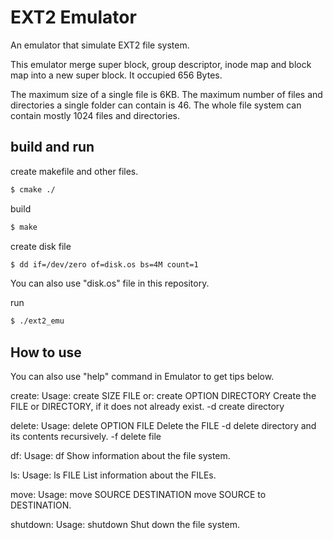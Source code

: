 # EXT2 Emulator
An emulator that simulate EXT2 file system.

This emulator merge super block, group descriptor, inode map and block map into a new super block. It occupied 656 Bytes.

The maximum size of a single file is 6KB.
The maximum number of files and directories a single folder can contain is 46.
The whole file system can contain mostly 1024 files and directories.

## build and run

create makefile and other files.

```bash
$ cmake ./
```

build

```bash
$ make
```

create disk file

```bash
$ dd if=/dev/zero of=disk.os bs=4M count=1
```

You can also use "disk.os" file in this repository.

run

```bash
$ ./ext2_emu
```

## How to use

You can also use "help" command in Emulator to get tips below.

create:
Usage: create SIZE FILE
	or: create OPTION DIRECTORY
Create the FILE or DIRECTORY, if it does not already exist.
	-d create directory

delete:
Usage: delete OPTION FILE
Delete the FILE
	-d delete directory and its contents recursively.
	-f delete file

df:
Usage: df
Show information about the file system.

ls:
Usage: ls FILE
List information about the FILEs.

move:
Usage: move SOURCE DESTINATION
move SOURCE to DESTINATION.

shutdown:
Usage: shutdown
Shut down the file system.

